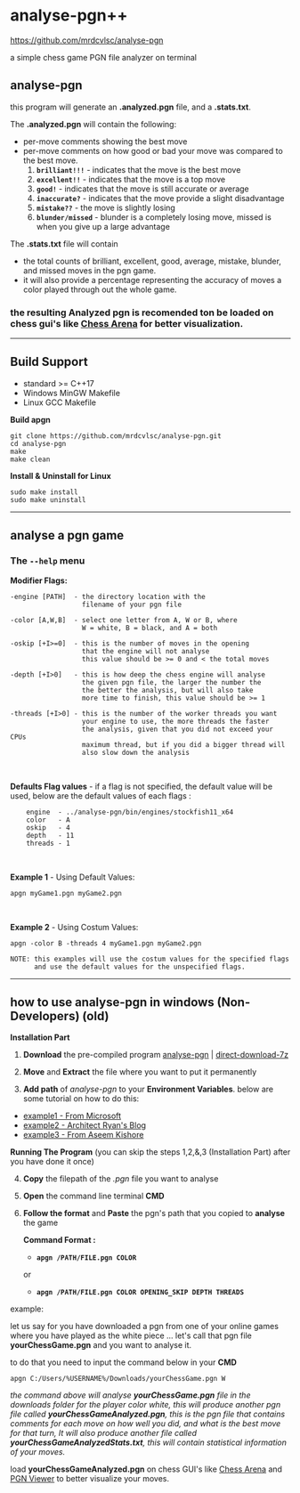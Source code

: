 # analyse-pgn++
https://github.com/mrdcvlsc/analyse-pgn

a simple chess game PGN file analyzer on terminal

## analyse-pgn

this program will generate an **.analyzed.pgn** file, and a **.stats.txt**.

The **.analyzed.pgn** will contain the following:

- per-move comments showing the best move
- per-move comments on how good or bad your move was compared to the best move.
  1. **```brilliant!!!```** - indicates that the move is the best move
  2. **```excellent!!```** - indicates that the move is a top move
  3. **```good!```** - indicates that the move is still accurate or average
  4. **```inaccurate?```** - indicates that the move provide a slight disadvantage
  5. **```mistake??```** - the move is slightly losing
  6. **```blunder/missed```** - blunder is a completely losing move, missed is when you give up a large advantage

The **.stats.txt** file will contain
- the total counts of brilliant, excellent, good, average, mistake, blunder, and missed moves in the pgn game.
- it will also provide a percentage representing the accuracy of moves a color played through out the whole game.

### the resulting Analyzed pgn is recomended ton be loaded on chess gui's like [Chess Arena](http://www.playwitharena.de/) for better visualization.

---------------------------

## Build Support
  - standard >= C++17
  - Windows MinGW Makefile
  - Linux GCC Makefile

**Build apgn**

```
git clone https://github.com/mrdcvlsc/analyse-pgn.git
cd analyse-pgn
make
make clean
```

**Install & Uninstall for Linux**
```
sudo make install
sudo make uninstall
```

-------------------------------------------

## analyse a pgn game

### The ```--help``` menu

  **Modifier Flags:**

    -engine [PATH]  - the directory location with the
                      filename of your pgn file

    -color [A,W,B]  - select one letter from A, W or B, where
                      W = white, B = black, and A = both

    -oskip [+I>=0]  - this is the number of moves in the opening
                      that the engine will not analyse
                      this value should be >= 0 and < the total moves

    -depth [+I>0]   - this is how deep the chess engine will analyse
                      the given pgn file, the larger the number the
                      the better the analysis, but will also take
                      more time to finish, this value should be >= 1

    -threads [+I>0] - this is the number of the worker threads you want
                      your engine to use, the more threads the faster
                      the analysis, given that you did not exceed your CPUs
                      maximum thread, but if you did a bigger thread will
                      also slow down the analysis

<br>

**Defaults Flag values** - if a flag is not specified, the default value will be used, below are the default values of each flags :

        engine  - ../analyse-pgn/bin/engines/stockfish11_x64
        color   - A
        oskip   - 4
        depth   - 11
        threads - 1

<br>

**Example 1** - Using Default Values:

    apgn myGame1.pgn myGame2.pgn

<br>

**Example 2** - Using Costum Values:

    apgn -color B -threads 4 myGame1.pgn myGame2.pgn

    NOTE: this examples will use the costum values for the specified flags
          and use the default values for the unspecified flags.

------------------------------

## how to use analyse-pgn in windows (Non-Developers) (old)

**Installation Part**

1. **Download** the pre-compiled program [analyse-pgn](https://github.com/mrdcvlsc/analyse-pgn/releases/tag/v0.7) | [direct-download-7z](https://github.com/mrdcvlsc/analyse-pgn/releases/download/v0.7/analyse-pgn.7z)
2. **Move** and **Extract** the file where you want to put it permanently

3. **Add path** of _analyse-pgn_ to your **Environment Variables**. below are some tutorial on how to do this:

- [example1 - From Microsoft](https://docs.microsoft.com/en-us/previous-versions/office/developer/sharepoint-2010/ee537574(v=office.14)#:~:text=To%20add%20a%20path%20to%20the%20PATH%20environment%20variable&text=In%20the%20System%20dialog%20box,to%20Path%20and%20select%20it.)
- [example2 - Architect Ryan's Blog](https://www.architectryan.com/2018/03/17/add-to-the-path-on-windows-10/)
- [example3 - From Aseem Kishore](https://helpdeskgeek.com/windows-10/add-windows-path-environment-variable/)

**Running The Program** (you can skip the steps 1,2,&,3 (Installation Part) after you have done it once)

4. **Copy** the filepath of the _.pgn_ file you want to analyse

4. **Open** the command line terminal **CMD**

5. **Follow the format** and **Paste** the pgn's path that you copied to **analyse** the game

<ul>

**Command Format :**
  - **```apgn /PATH/FILE.pgn COLOR```**

or

  - **```apgn /PATH/FILE.pgn COLOR OPENING_SKIP DEPTH THREADS```**
</ul>


example:

let us say for you have downloaded a pgn from one of your online games where you have played as the white piece
... let's call that pgn file **yourChessGame.pgn** and you want to analyse it.

to do that you need to input the command below in your **CMD**

```
apgn C:/Users/%USERNAME%/Downloads/yourChessGame.pgn W
```

_the command above will analyse **yourChessGame.pgn** file in the downloads folder for the player color white, this will produce another pgn file called **yourChessGameAnalyzed.pgn**, this is the pgn file that contains comments for each move on how well you did, and what is the best move for that turn, It will also produce another file called **yourChessGameAnalyzedStats.txt**, this will contain statistical information of your moves._

load **yourChessGameAnalyzed.pgn** on chess GUI's like [Chess Arena](http://www.playwitharena.de/) and [PGN Viewer](https://chesstempo.com/pgn-viewer/) to better visualize your moves.
